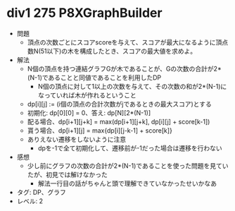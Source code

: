 # div1 275 P8XGraphBuilder

- 問題
    - 頂点の次数ごとにスコアscoreを与えて、スコアが最大になるように頂点数N(51以下)の木を構成したとき、スコアの最大値を求めよ。
- 解法
    - N個の頂点を持つ連結グラフGが木であることが、Gの次数の合計が2\*(N-1)であることと同値であることを利用したDP
        - N個の頂点に対して1以上の次数を与えて、その次数の和が2\*(N-1)になっていれば木が作れるということ
    - dp\[i\]\[j\] := (i個の頂点の合計次数がjであるときの最大スコア)とする
    - 初期化: dp\[0\]\[0\] = 0、答え: dp\[N\]\[2\*(N-1)\]
    - 配る場合、dp\[i+1\]\[j+k\] = max(dp\[i+1\]\[j+k\], dp\[i\]\[j\] + score\[k-1\])
    - 貰う場合、dp\[i+1\]\[j\] = max{dp\[i\]\[j-k-1\] + score\[k\]}
    - ありえない遷移をしないように注意
        - dpを-1で全て初期化して、遷移前が-1だった場合は遷移を行わない
- 感想
    - 少し前にグラフの次数の合計が2\*(N-1)であることを使った問題を見ていたが、初見では解けなかった
        - 解法一行目の話がちゃんと頭で理解できていなかったせいかなあ
- タグ: DP、グラフ
- レベル: 2
